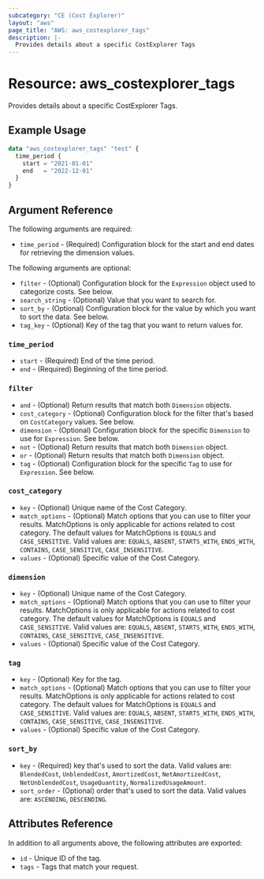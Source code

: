 ```yaml
---
subcategory: "CE (Cost Explorer)"
layout: "aws"
page_title: "AWS: aws_costexplorer_tags"
description: |-
  Provides details about a specific CostExplorer Tags
---
```


# Resource: aws_costexplorer_tags

Provides details about a specific CostExplorer Tags.

## Example Usage

```terraform
data "aws_costexplorer_tags" "test" {
  time_period {
    start = "2021-01-01"
    end   = "2022-12-01"
  }
}
```

## Argument Reference

The following arguments are required:

* `time_period` - (Required) Configuration block for the start and end dates for retrieving the dimension values.

The following arguments are optional:

* `filter` - (Optional) Configuration block for the `Expression` object used to categorize costs. See below.
* `search_string` - (Optional) Value that you want to search for.
* `sort_by` - (Optional) Configuration block for the value by which you want to sort the data. See below.
* `tag_key` - (Optional) Key of the tag that you want to return values for.


### `time_period`

* `start` - (Required) End of the time period.
* `end` - (Required) Beginning of the time period.

### `filter`

* `and` - (Optional) Return results that match both `Dimension` objects.
* `cost_category` - (Optional) Configuration block for the filter that's based on `CostCategory` values. See below.
* `dimension` - (Optional) Configuration block for the specific `Dimension` to use for `Expression`. See below.
* `not` - (Optional) Return results that match both `Dimension` object.
* `or` - (Optional) Return results that match both `Dimension` object.
* `tag` - (Optional) Configuration block for the specific `Tag` to use for `Expression`. See below.

### `cost_category`

* `key` - (Optional) Unique name of the Cost Category.
* `match_options` - (Optional) Match options that you can use to filter your results. MatchOptions is only applicable for actions related to cost category. The default values for MatchOptions is `EQUALS` and `CASE_SENSITIVE`. Valid values are: `EQUALS`,  `ABSENT`, `STARTS_WITH`, `ENDS_WITH`, `CONTAINS`, `CASE_SENSITIVE`, `CASE_INSENSITIVE`.
* `values` - (Optional) Specific value of the Cost Category.

### `dimension`

* `key` - (Optional) Unique name of the Cost Category.
* `match_options` - (Optional) Match options that you can use to filter your results. MatchOptions is only applicable for actions related to cost category. The default values for MatchOptions is `EQUALS` and `CASE_SENSITIVE`. Valid values are: `EQUALS`,  `ABSENT`, `STARTS_WITH`, `ENDS_WITH`, `CONTAINS`, `CASE_SENSITIVE`, `CASE_INSENSITIVE`.
* `values` - (Optional) Specific value of the Cost Category.

### `tag`

* `key` - (Optional) Key for the tag.
* `match_options` - (Optional) Match options that you can use to filter your results. MatchOptions is only applicable for actions related to cost category. The default values for MatchOptions is `EQUALS` and `CASE_SENSITIVE`. Valid values are: `EQUALS`,  `ABSENT`, `STARTS_WITH`, `ENDS_WITH`, `CONTAINS`, `CASE_SENSITIVE`, `CASE_INSENSITIVE`.
* `values` - (Optional) Specific value of the Cost Category.


### `sort_by`

* `key` - (Required) key that's used to sort the data. Valid values are: `BlendedCost`,  `UnblendedCost`, `AmortizedCost`, `NetAmortizedCost`, `NetUnblendedCost`, `UsageQuantity`, `NormalizedUsageAmount`.
* `sort_order` - (Optional) order that's used to sort the data. Valid values are: `ASCENDING`,  `DESCENDING`.


## Attributes Reference

In addition to all arguments above, the following attributes are exported:

* `id` - Unique ID of the tag.
* `tags` - Tags that match your request.

